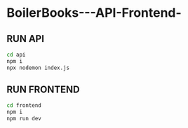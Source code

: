 # BoilerBooks---API-Frontend-

## RUN API
```sh
cd api
npm i 
npx nodemon index.js
```

## RUN FRONTEND
```sh
cd frontend
npm i 
npm run dev
```
